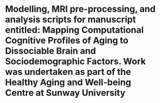 # Modelling, MRI pre-processing, and analysis scripts for manuscript entitled: Mapping Computational Cognitive Profiles of Aging to Dissociable Brain and Sociodemographic Factors. Work was undertaken as part of the Healthy Aging and Well-being Centre at Sunway University
